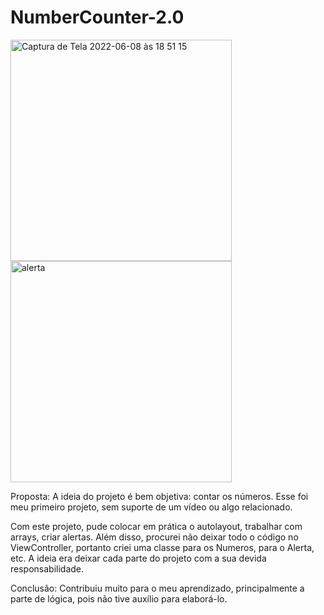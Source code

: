 # NumberCounter-2.0

<img width="354" alt="Captura de Tela 2022-06-08 às 18 51 15" src="https://user-images.githubusercontent.com/101876344/172723755-7f30c1a7-987f-4ff2-834d-174755422d43.png"> <img width="354" alt="alerta" src="https://user-images.githubusercontent.com/101876344/172724849-d2dc080f-56e9-46a7-9ccf-374684e68287.png">


Proposta: A ideia do projeto é bem objetiva: contar os números. Esse foi meu primeiro projeto, sem suporte de um vídeo ou algo relacionado. 

Com este projeto, pude colocar em prática o autolayout, trabalhar com arrays, criar alertas. Além disso, procurei não deixar todo o código no ViewController, portanto criei uma classe para os Numeros, para o Alerta, etc. A ideia era deixar cada parte do projeto com a sua devida responsabilidade.

Conclusão: Contribuiu muito para o meu aprendizado, principalmente a parte de lógica, pois não tive auxílio para elaborá-lo.
